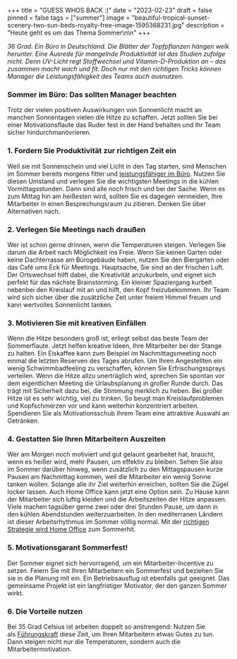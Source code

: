 +++
title = "GUESS WHOS BACK :)"
date = "2023-02-23"
draft = false
pinned = false
tags = ["summer"]
image = "beautiful-tropical-sunset-scenery-two-sun-beds-royalty-free-image-1595368231.jpg"
description = "Heute geht es um das Thema Sommer\n\n"
+++


*36 Grad. Ein Büro in Deutschland. Die Blätter der Topfpflanzen hängen welk herunter. Eine Ausrede für mangelnde Produktivität ist das Studien zufolge nicht. Denn UV-Licht regt Stoffwechsel und Vitamin-D-Produktion an – das zusammen macht wach und fit. Doch nur mit den richtigen Tricks können Manager die Leistungsfähigkeit des Teams auch ausnutzen.*



### Sommer im Büro: Das sollten Manager beachten

Trotz der vielen positiven Auswirkungen von Sonnenlicht macht an manchen Sonnentagen vielen die Hitze zu schaffen. Jetzt sollten Sie bei einer Motivationsflaute das Ruder fest in der Hand behalten und Ihr Team sicher hindurchmanövrieren.

### 1. Fordern Sie Produktivität zur richtigen Zeit ein

Weil sie mit Sonnenschein und viel Licht in den Tag starten, sind Menschen im Sommer bereits morgens fitter und [leistungsfähiger im Büro](https://www.experteer.de/magazin/mittags-quickies-erhoehen-die-produktivitaet-im-job/). Nutzen Sie diesen Umstand und verlegen Sie die wichtigsten Meetings in die kühlen Vormittagsstunden. Dann sind alle noch frisch und bei der Sache. Wenn es zum Mittag hin am heißesten wird, sollten Sie es dagegen vermeiden, Ihre Mitarbeiter in einen Besprechungsraum zu zitieren. Denken Sie über Alternativen nach.

### 2. Verlegen Sie Meetings nach draußen

Wer ist schon gerne drinnen, wenn die Temperaturen steigen. Verlegen Sie darum die Arbeit nach Möglichkeit ins Freie. Wenn Sie keinen Garten oder keine Dachterrasse am Bürogebäude haben, nutzen Sie den Biergarten oder das Café ums Eck für Meetings. Hauptsache, Sie sind an der frischen Luft. Der Ortswechsel hilft dabei, die Kreativität anzukurbeln, und eignet sich perfekt für das nächste Brainstorming. Ein kleiner Spaziergang kurbelt nebenbei den Kreislauf mit an und hilft, den Kopf freizubekommen. Ihr Team wird sich sicher über die zusätzliche Zeit unter freiem Himmel freuen und kann wertvolles Sonnenlicht tanken.



### 3. Motivieren Sie mit kreativen Einfällen

Wenn die Hitze besonders groß ist, erliegt selbst das beste Team der Sommerflaute. Jetzt helfen kreative Ideen, Ihre Mitarbeiter bei der Stange zu halten. Ein Eiskaffee kann zum Beispiel im Nachmittagsmeeting noch einmal die letzten Reserven des Tages abrufen. Um Ihren Angestellten ein wenig Schwimmbadfeeling zu verschaffen, können Sie Erfrischungssprays verteilen. Wenn die Hitze allzu unerträglich wird, sprechen Sie spontan vor dem eigentlichen Meeting die Urlaubsplanung in großer Runde durch. Das trägt mit Sicherheit dazu bei, die Stimmung merklich zu heben. Bei großer Hitze ist es sehr wichtig, viel zu trinken. So beugt man Kreislaufproblemen und Kopfschmerzen vor und kann weiterhin konzentriert arbeiten. Spendieren Sie als Motivationsschub Ihrem Team eine attraktive Auswahl an Getränken.

### 4. Gestatten Sie Ihren Mitarbeitern Auszeiten

Wer am Morgen noch motiviert und gut gelaunt gearbeitet hat, braucht, wenn es heißer wird, mehr Pausen, um effektiv zu bleiben. Sehen Sie also im Sommer darüber hinweg, wenn zusätzlich zu den Mittagspausen kurze Pausen am Nachmittag kommen, weil die Mitarbeiter ein wenig Sonne tanken wollen. Solange alle ihr Ziel weiterhin erreichen, sollten Sie die Zügel locker lassen. Auch Home Office kann jetzt eine Option sein. Zu Hause kann der Mitarbeiter sich luftig kleiden und die Arbeitszeiten der Hitze anpassen. Viele machen tagsüber gerne zwei oder drei Stunden Pause, um dann in den kühlen Abendstunden weiterzuarbeiten. In den mediterranen Ländern ist dieser Arbeitsrhythmus im Sommer völlig normal. Mit der [richtigen Strategie wird Home Office](https://www.experteer.de/magazin/home-office/) zum Sommerhit.

### 5. Motivationsgarant Sommerfest!

Der Sommer eignet sich hervorragend, um ein Mitarbeiter-Incentive zu setzen. Feiern Sie mit Ihren Mitarbeitern ein Sommerfest und beziehen Sie sie in die Planung mit ein. Ein Betriebsausflug ist ebenfalls gut geeignet. Das gemeinsame Projekt ist ein langfristiger Motivator, der den ganzen Sommer wirkt.

### 6. Die Vorteile nutzen

Bei 35 Grad Celsius ist arbeiten doppelt so anstrengend: Nutzen Sie als [Führungskraft](https://www.experteer.de/magazin/berufliche-neuorientierung-so-geben-sie-ihrer-karriere-eine-neue-richtung/) diese Zeit, um Ihren Mitarbeitern etwas Gutes zu tun. Dann steigen nicht nur die Temperaturen, sondern auch die Mitarbeitermotivation.